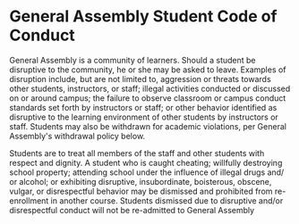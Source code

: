 # General Assembly Student Code of Conduct

General Assembly is a community of learners. Should a student be disruptive to the community, he or she may be asked to leave. Examples of disruption include, but are not limited to, aggression or threats towards other students, instructors, or staff; illegal activities conducted or discussed on or around campus; the failure to observe classroom or campus conduct standards set forth by instructors or staff; or other behavior identified as disruptive to the learning environment of other students by instructors or staff. Students may also be withdrawn for academic violations, per General Assembly's withdrawal policy below.

Students are to treat all members of the staff and other students with respect and dignity. A student who is caught cheating; willfully destroying school property; attending school under the influence of illegal drugs and/ or alcohol; or exhibiting disruptive, insubordinate, boisterous, obscene, vulgar, or disrespectful behavior may be dismissed and prohibited from re-enrollment in another course. Students dismissed due to disruptive and/or disrespectful conduct will not be re-admitted to General Assembly
